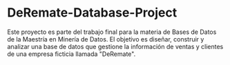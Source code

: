 # DeRemate-Database-Project
Este proyecto es parte del trabajo final para la materia de Bases de Datos de la Maestría en Minería de Datos. El objetivo es diseñar, construir y analizar una base de datos que gestione la información de ventas y clientes de una empresa ficticia llamada "DeRemate".
